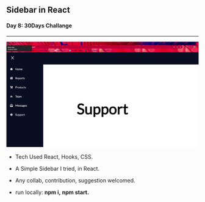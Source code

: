 ## Sidebar in React

#### Day 8: 30Days Challange

---

![Link to Project](https://github.com/madhav06/projectImages/blob/master/Screenshot%202022-09-08%20at%202.12.15%20AM.png?raw=true)

- Tech Used React, Hooks, CSS.

- A Simple Sidebar I tried, in React.

- Any collab, contribution, suggestion welcomed.

- run locally: **npm i,** **npm start.**
